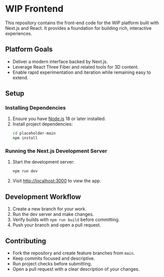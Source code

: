 # WIP Frontend

This repository contains the front-end code for the WIP platform built with Next.js and React. It provides a foundation for building rich, interactive experiences.

## Platform Goals
- Deliver a modern interface backed by Next.js.
- Leverage React Three Fiber and related tools for 3D content.
- Enable rapid experimentation and iteration while remaining easy to extend.

## Setup

### Installing Dependencies
1. Ensure you have [Node.js](https://nodejs.org/) 18 or later installed.
2. Install project dependencies:
   ```bash
   cd placeholder-main
   npm install
   ```

### Running the Next.js Development Server
1. Start the development server:
   ```bash
   npm run dev
   ```
2. Visit [http://localhost:3000](http://localhost:3000) to view the app.

## Development Workflow
1. Create a new branch for your work.
2. Run the dev server and make changes.
3. Verify builds with `npm run build` before committing.
4. Push your branch and open a pull request.

## Contributing
- Fork the repository and create feature branches from `main`.
- Keep commits focused and descriptive.
- Run project checks before submitting.
- Open a pull request with a clear description of your changes.

